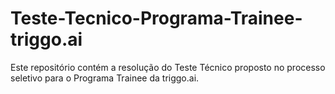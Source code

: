 # Teste-Tecnico-Programa-Trainee-triggo.ai
Este repositório contém a resolução do Teste Técnico proposto no processo seletivo para o Programa Trainee da triggo.ai.
